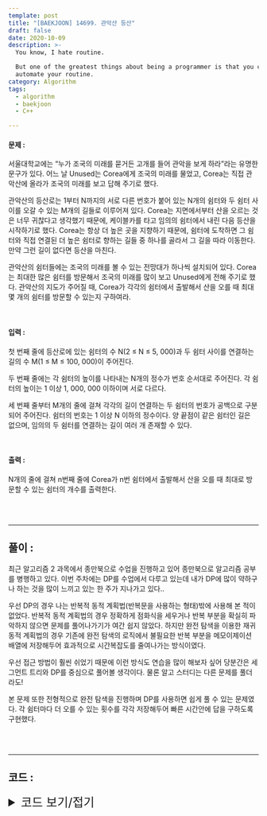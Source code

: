 ```yaml
---
template: post
title: "[BAEKJOON] 14699. 관악산 등산"
draft: false
date: 2020-10-09
description: >-
  You know, I hate routine.

  But one of the greatest things about being a programmer is that you can
  automate your routine.
category: Algorithm
tags:
  - algorithm
  - baekjoon
  - C++

---
```




#### 문제 : 

서울대학교에는 “누가 조국의 미래를 묻거든 고개를 들어 관악을 보게 하라”라는 유명한 문구가 있다. 어느 날 Unused는 Corea에게 조국의 미래를 물었고, Corea는 직접 관악산에 올라가 조국의 미래를 보고 답해 주기로 했다.

관악산의 등산로는 1부터 N까지의 서로 다른 번호가 붙어 있는 N개의 쉼터와 두 쉼터 사이를 오갈 수 있는 M개의 길들로 이루어져 있다. Corea는 지면에서부터 산을 오르는 것은 너무 귀찮다고 생각했기 때문에, 케이블카를 타고 임의의 쉼터에서 내린 다음 등산을 시작하기로 했다. Corea는 항상 더 높은 곳을 지향하기 때문에, 쉼터에 도착하면 그 쉼터와 직접 연결된 더 높은 쉼터로 향하는 길들 중 하나를 골라서 그 길을 따라 이동한다. 만약 그런 길이 없다면 등산을 마친다.

관악산의 쉼터들에는 조국의 미래를 볼 수 있는 전망대가 하나씩 설치되어 있다. Corea는 최대한 많은 쉼터를 방문해서 조국의 미래를 많이 보고 Unused에게 전해 주기로 했다. 관악산의 지도가 주어질 때, Corea가 각각의 쉼터에서 출발해서 산을 오를 때 최대 몇 개의 쉼터를 방문할 수 있는지 구하여라.

<br/>

#### 입력 :

첫 번째 줄에 등산로에 있는 쉼터의 수 N(2 ≤ N ≤ 5, 000)과 두 쉼터 사이를 연결하는 길의 수 M(1 ≤ M ≤ 100, 000)이 주어진다.

두 번째 줄에는 각 쉼터의 높이를 나타내는 N개의 정수가 번호 순서대로 주어진다. 각 쉼터의 높이는 1 이상 1, 000, 000 이하이며 서로 다르다.

세 번째 줄부터 M개의 줄에 걸쳐 각각의 길이 연결하는 두 쉼터의 번호가 공백으로 구분되어 주어진다. 쉼터의 번호는 1 이상 N 이하의 정수이다. 양 끝점이 같은 쉼터인 길은 없으며, 임의의 두 쉼터를 연결하는 길이 여러 개 존재할 수 있다.

<br/>

#### 출력 : 

N개의 줄에 걸쳐 n번째 줄에 Corea가 n번 쉼터에서 출발해서 산을 오를 때 최대로 방문할 수 있는 쉼터의 개수를 출력한다.

<br/>

<br/>

___

## 풀이 :

최근 알고리즘 2 과목에서 종만북으로 수업을 진행하고 있어 종만북으로 알고리즘 공부를 병행하고 있다. 이번 주차에는 DP를 수업에서 다루고 있는데 내가 DP에 많이 약하구나 하는 것을 많이 느끼고 있는 한 주가 지나가고 있다..

우선 DP의 경우 나는 반복적 동적 계획법(반복문을 사용하는 형태)밖에 사용해 본 적이 없었다. 반복적 동적 계획법의 경우 정확하게 점화식을 세우거나 반복 부분을 확실히 파악하지 않으면 문제를 풀어나가기가 여간 쉽지 않았다. 하지만 완전 탐색을 이용한 재귀 동적 계획법의 경우 기존에 완전 탐색의 로직에서 불필요한 반복 부분을 메모이제이션 배열에 저장해두어 효과적으로 시간복잡도를 줄여나가는 방식이였다.

우선 접근 방법이 훨씬 쉬었기 때문에 이런 방식도 연습을 많이 해보자 싶어 당분간은 세그먼트 트리와 DP를 중심으로 풀어볼 생각이다. 물론 알고 스터디는 다른 문제를 풀더라도!

본 문제 또한 전형적으로 완전 탐색을 진행하며 DP를 사용하면 쉽게 풀 수 있는 문제였다. 각 쉼터마다 더 오를 수 있는 횟수를 각각 저장해두어 빠른 시간안에 답을 구하도록 구현했다.

<br/>

<br/>

---

## 코드 :

<details>
<summary style="cursor:pointer; font-size:1.5rem">
	코드 보기/접기
</summary>

```c++
#include <iostream>
#include <vector>
#include <algorithm>
#define vec2 vector<vector<int>>

using namespace std;
int* height, * dp;
vec2 route;

int findFuture(int shelter) {
	if (dp[shelter]) return dp[shelter];

	int i, size = route[shelter].size(), cur = height[shelter], next;
	for (i = 0; i < size; i++) {
		next = route[shelter][i];
		if (cur < height[next]) dp[shelter] = max(dp[shelter], findFuture(next));
	}
	return ++dp[shelter];
}

int main() {
	ios_base::sync_with_stdio(false); cin.tie(NULL); cout.tie(NULL);
	int n, m, i, fir, sec;
	cin >> n >> m;
	height = new int[n + 1]{ 0 };
	dp = new int[n + 1]{ 0 };
	route.resize(n + 1);
	for (i = 1; i <= n; i++)
		cin >> height[i];
	for (i = 0; i < m; i++) {
		cin >> fir >> sec;
		route[fir].push_back(sec);
		route[sec].push_back(fir);
	}
	for (i = 1; i <= n; i++)
		cout << findFuture(i) << '\n';
	return 0;
}
```

</details>
<br/>